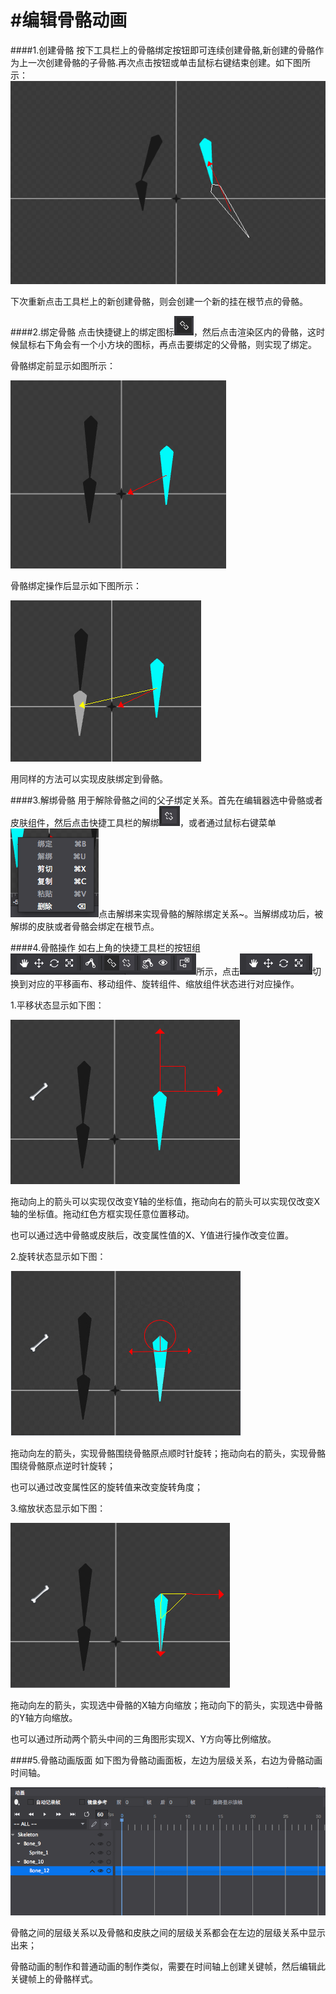 #编辑骨骼动画
===============
####1.创建骨骼
按下工具栏上的骨骼绑定按钮即可连续创建骨骼,新创建的骨骼作为上一次创建骨骼的子骨骼.再次点击按钮或单击鼠标右键结束创建。如下图所示：
![image](res/1.png)

下次重新点击工具栏上的新创建骨骼，则会创建一个新的挂在根节点的骨骼。

####2.绑定骨骼
点击快捷键上的绑定图标![image](res/2.png)，然后点击渲染区内的骨骼，这时候鼠标右下角会有一个小方块的图标，再点击要绑定的父骨骼，则实现了绑定。

骨骼绑定前显示如图所示：

![image](res/3.png)

骨骼绑定操作后显示如下图所示：

![image](res/4.png)

用同样的方法可以实现皮肤绑定到骨骼。

####3.解绑骨骼
用于解除骨骼之间的父子绑定关系。首先在编辑器选中骨骼或者皮肤组件，然后点击快捷工具栏的解绑![image](res/5.png)，或者通过鼠标右键菜单![image](res/6.png)点击解绑来实现骨骼的解除绑定关系~。当解绑成功后，被解绑的皮肤或者骨骼会绑定在根节点。

####4.骨骼操作
如右上角的快捷工具栏的按钮组![image](res/7.png)所示，点击![image](res/8.png)切换到对应的平移画布、移动组件、旋转组件、缩放组件状态进行对应操作。

1.平移状态显示如下图：

![image](res/9.png)

拖动向上的箭头可以实现仅改变Y轴的坐标值，拖动向右的箭头可以实现仅改变X轴的坐标值。拖动红色方框实现任意位置移动。

也可以通过选中骨骼或皮肤后，改变属性值的X、Y值进行操作改变位置。

2.旋转状态显示如下图：

![image](res/10.png)

拖动向左的箭头，实现骨骼围绕骨骼原点顺时针旋转；拖动向右的箭头，实现骨骼围绕骨骼原点逆时针旋转；

也可以通过改变属性区的旋转值来改变旋转角度；

3.缩放状态显示如下图：

![image](res/11.png)

拖动向左的箭头，实现选中骨骼的X轴方向缩放；拖动向下的箭头，实现选中骨骼的Y轴方向缩放。

也可以通过所动两个箭头中间的三角图形实现X、Y方向等比例缩放。

####5.骨骼动画版面
如下图为骨骼动画面板，左边为层级关系，右边为骨骼动画时间轴。

![image](res/12.png)

骨骼之间的层级关系以及骨骼和皮肤之间的层级关系都会在左边的层级关系中显示出来；

骨骼动画的制作和普通动画的制作类似，需要在时间轴上创建关键帧，然后编辑此关键帧上的骨骼样式。
